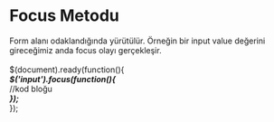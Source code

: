 <h1>Focus Metodu</h1>
Form alanı odaklandığında yürütülür. Örneğin bir input value değerini gireceğimiz anda focus olayı gerçekleşir. <br><br>
$(document).ready(function(){  <br>
   <b><i>$('input').focus(function(){</i></b><br>
    //kod bloğu<br>
    <b><i>}); </i></b><br>
  }); <br>
  
